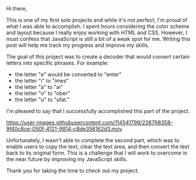 Hi there,

This is one of my first solo projects and while it's not perfect, I'm proud of what I was able to accomplish. I spent hours considering the color scheme and layout because I really enjoy working with HTML and CSS. However, I must confess that JavaScript is still a bit of a weak spot for me. Writing this post will help me track my progress and improve my skills.

The goal of this project was to create a decoder that would convert certain letters into specific phrases. 
For example:
- the letter "e" would be converted to "enter"
- the letter "i" to "imes" 
- the letter "a" to "ai" 
- the letter "o" to "ober" 
- the letter "u" to "ufat." 

I'm pleased to say that I successfully accomplished this part of the project.


https://user-images.githubusercontent.com/114541799/226768358-9f40c8ce-050f-4121-9814-c8de356162d3.mov




Unfortunately, I wasn't able to complete the second part, which was to enable users to copy the text, clear the text area, and then convert the text back to its original form. This is a challenge that I will work to overcome in the near future by improving my JavaScript skills.

Thank you for taking the time to check out my project.
